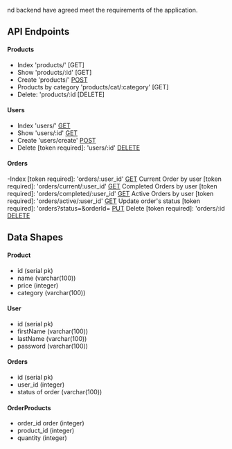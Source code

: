 nd backend have agreed meet the requirements of the application.

## API Endpoints

#### Products

- Index 'products/' [GET]
- Show 'products/:id' [GET]
- Create 'products/' [POST](token)
- Products by category 'products/cat/:category' [GET]
- Delete: 'products/:id [DELETE]

#### Users

- Index 'users/' [GET](token)
- Show 'users/:id' [GET](token)
- Create 'users/create' [POST](token)
- Delete [token required]: 'users/:id' [DELETE](token)

#### Orders

-Index [token required]: 'orders/:user_id' [GET](token)
Current Order by user [token required]: 'orders/current/:user_id' [GET](token)
Completed Orders by user [token required]: 'orders/completed/:user_id' [GET](token)
Active Orders by user [token required]: 'orders/active/:user_id' [GET](token)
Update order's status [token required]: 'orders?status=<status>&orderId=<order id> [PUT](token)
Delete [token required]: 'orders/:id [DELETE](token)

## Data Shapes

#### Product

- id (serial pk)
- name (varchar(100))
- price (integer)
- category (varchar(100))

#### User

- id (serial pk)
- firstName (varchar(100))
- lastName (varchar(100))
- password (varchar(100))

#### Orders

- id (serial pk)
- user_id (integer)
- status of order (varchar(100))

#### OrderProducts

- order_id order (integer)
- product_id (integer)
- quantity (integer)
